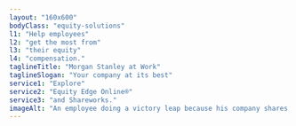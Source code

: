 ```yaml
---
layout: "160x600"
bodyClass: "equity-solutions"
l1: "Help employees"
l2: "get the most from"
l3: "their equity"
l4: "compensation."
taglineTitle: "Morgan Stanley at Work"
taglineSlogan: "Your company at its best"
service1: "Explore"
service2: "Equity Edge Online®"
service3: "and Shareworks."
imageAlt: "An employee doing a victory leap because his company shares just vested while coworkers cheer him on."
---
```

